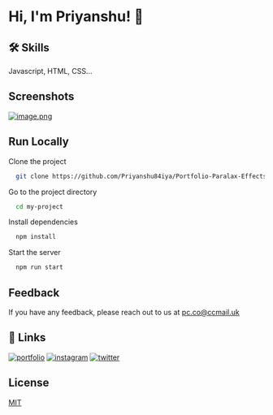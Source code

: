 
# Hi, I'm Priyanshu! 👋


## 🛠 Skills
Javascript, HTML, CSS...


## Screenshots

[![image.png](https://i.postimg.cc/gkt97G0D/image.png)](https://postimg.cc/cr35gywg)


## Run Locally

Clone the project

```bash
  git clone https://github.com/Priyanshu84iya/Portfolio-Paralax-Effects.git
```

Go to the project directory

```bash
  cd my-project
```

Install dependencies

```bash
  npm install
```

Start the server

```bash
  npm run start
```


## Feedback

If you have any feedback, please reach out to us at pc.co@ccmail.uk


## 🔗 Links
[![portfolio](https://img.shields.io/badge/my_portfolio-000?style=for-the-badge&logo=ko-fi&logoColor=white)](https://portfolio-sepia-kappa-65.vercel.app/)
[![instagram](https://img.shields.io/badge/instagram-fe02bf?style=for-the-badge&logo=instagram&logoColor=white)](https://www.instagram.com/hoosier_daaaddy/)
[![twitter](https://img.shields.io/badge/twitter-1DA1F2?style=for-the-badge&logo=X&logoColor=white)](https://x.com/Priyans20311071)


## License

[MIT](https://choosealicense.com/licenses/mit/)

